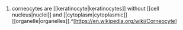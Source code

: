 1. corneocytes are [[keratinocyte|keratinocytes]] without [[cell nucleus|nuclei]] and [[cytoplasm|cytoplasmic]] [[organelle|organelles]].^[https://en.wikipedia.org/wiki/Corneocyte]